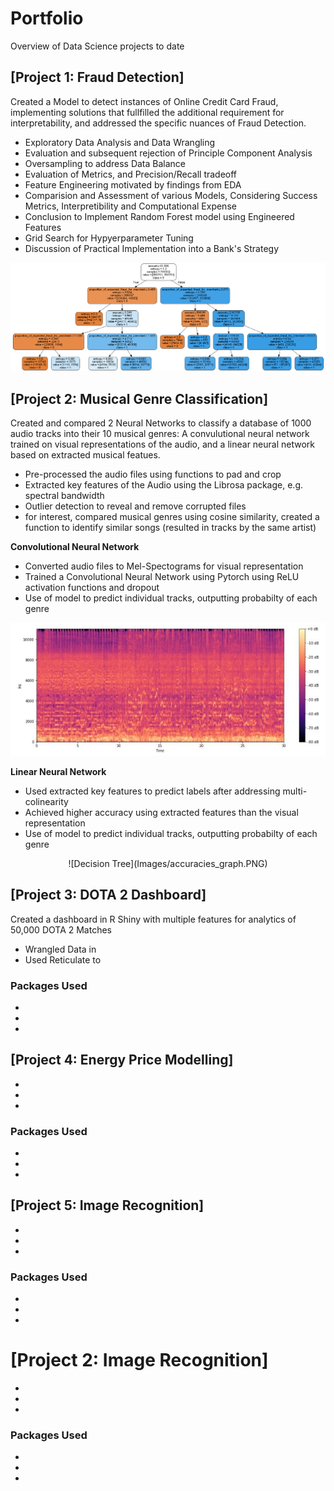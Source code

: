 # Portfolio
Overview of Data Science projects to date

## [Project 1: Fraud Detection]
Created a Model to detect instances of Online Credit Card Fraud, implementing solutions that fullfilled the additional requirement for interpretability, and addressed the specific nuances of Fraud Detection.

* Exploratory Data Analysis and Data Wrangling
* Evaluation and subsequent rejection of Principle Component Analysis
* Oversampling to address Data Balance
* Evaluation of Metrics, and Precision/Recall tradeoff
* Feature Engineering motivated by findings from EDA
* Comparision and Assessment of various Models, Considering Success Metrics, Interpretibility and Computational Expense
* Conclusion to Implement Random Forest model using Engineered Features
* Grid Search for Hypyerparameter Tuning
* Discussion of Practical Implementation into a Bank's Strategy

![Decision Tree](Images/decision_tree_limited.PNG)


## [Project 2: Musical Genre Classification]
Created and compared 2 Neural Networks to classify a database of 1000 audio tracks into their 10 musical genres: A convulutional neural network trained on visual representations of the audio, and a linear neural network based on extracted musical featues.

* Pre-processed the audio files using functions to pad and crop
* Extracted key features of the Audio using the Librosa package, e.g. spectral bandwidth
* Outlier detection to reveal and remove corrupted files
* for interest, compared musical genres using cosine similarity, created a function to identify similar songs (resulted in tracks by the same artist)

**Convolutional Neural Network**
* Converted audio files to Mel-Spectograms for visual representation
* Trained a Convolutional Neural Network using Pytorch using ReLU activation functions and dropout
* Use of model to predict individual tracks, outputting probabilty of each genre

![Decision Tree](Images/melspectogram.PNG)

**Linear Neural Network**
* Used extracted key features to predict labels after addressing multi-colinearity
* Achieved higher accuracy using extracted features than the visual representation
* Use of model to predict individual tracks, outputting probabilty of each genre
<p align="center">
 ![Decision Tree](Images/accuracies_graph.PNG)
</p>



## [Project 3: DOTA 2 Dashboard]
Created a dashboard in R Shiny with multiple features for analytics of 50,000 DOTA 2 Matches

* Wrangled Data in 
* Used Reticulate to

### Packages Used
*
*
*

## [Project 4: Energy Price Modelling]
*
*
*

### Packages Used
*
*
*

## [Project 5: Image Recognition]
*
*
*

### Packages Used
*
*
*


# [Project 2: Image Recognition]
*
*
*

### Packages Used
*
*
*
